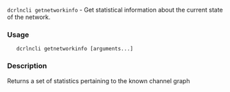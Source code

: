 `dcrlncli getnetworkinfo` - Get statistical information about the current state of the network.

### Usage
```
   dcrlncli getnetworkinfo [arguments...]
```

### Description
Returns a set of statistics pertaining to the known channel graph
